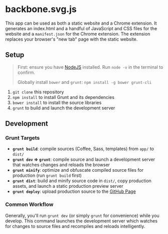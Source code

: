 backbone.svg.js
===============

This app can be used as both a static website and a Chrome extension. It generates an index.html and a handful of JavaScript and CSS files for the website and a `manifest.json` for the Chrome extension. The extension replaces your browser's "new tab" page with the static website.

## Setup
> First: ensure you have [NodeJS](http://nodejs.org) installed. Run `node -v` in the terminal to confirm.
>
> Globally install `bower` and `grunt`: `npm install -g bower grunt-cli`

1. `git clone` this repository
2. `npm install` to install Grunt and its dependencies
3. `bower install` to install the source libraries
4. `grunt` to build and launch the development server

## Development
### Grunt Targets
* **`grunt build`**: compile sources (Coffee, Sass, templates) from `app/` to `dist/`
* **`grunt dev` &rArr; `grunt`**: compile source and launch a development server that watches changes and reloads the browser
* **`grunt minify`**: optimize and obfuscate compiled source files for production (run `grunt build` first)
* **`grunt dist`**: build and minify source code in `dist/`, copy production assets, and launch a static production preview server
* **`grunt deploy`**: upload production source to the [GitHub Page](http://giladgray.github.io/mmindd-mmvp/)

### Common Workflow
Generally, you'll run `grunt dev` (or simply `grunt` for convenience) while you develop. This command launches the development server which watches for changes to source files and recompiles and reloads intelligently.
